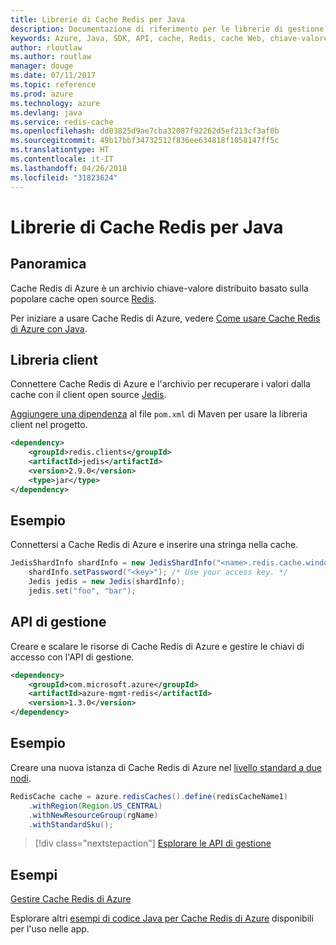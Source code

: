 ```yaml
---
title: Librerie di Cache Redis per Java
description: Documentazione di riferimento per le librerie di gestione e client Java per Cache Redis
keywords: Azure, Java, SDK, API, cache, Redis, cache Web, chiave-valore, in memoria
author: rloutlaw
ms.author: routlaw
manager: douge
ms.date: 07/11/2017
ms.topic: reference
ms.prod: azure
ms.technology: azure
ms.devlang: java
ms.service: redis-cache
ms.openlocfilehash: dd03825d9ae7cba32087f92262d5ef213cf3af0b
ms.sourcegitcommit: 49b17bbf34732512f836ee634818f1058147ff5c
ms.translationtype: HT
ms.contentlocale: it-IT
ms.lasthandoff: 04/26/2018
ms.locfileid: "31823624"
---
```

# <a name="redis-cache-libraries-for-java"></a>Librerie di Cache Redis per Java

## <a name="overview"></a>Panoramica

Cache Redis di Azure è un archivio chiave-valore distribuito basato sulla popolare cache open source [Redis](https://redis.io/). 

Per iniziare a usare Cache Redis di Azure, vedere [Come usare Cache Redis di Azure con Java](/azure/redis-cache/cache-java-get-started).

## <a name="client-library"></a>Libreria client

Connettere Cache Redis di Azure e l'archivio per recuperare i valori dalla cache con il client open source [Jedis](https://github.com/xetorthio/jedis).  

[Aggiungere una dipendenza](https://maven.apache.org/guides/getting-started/index.html#How_do_I_use_external_dependencies) al file `pom.xml` di Maven per usare la libreria client nel progetto.   

```XML
<dependency>
    <groupId>redis.clients</groupId>
    <artifactId>jedis</artifactId>
    <version>2.9.0</version>
    <type>jar</type>
</dependency>
```

## <a name="example"></a>Esempio

Connettersi a Cache Redis di Azure e inserire una stringa nella cache.

```java
JedisShardInfo shardInfo = new JedisShardInfo("<name>.redis.cache.windows.net", 6380, useSsl);
    shardInfo.setPassword("<key>"); /* Use your access key. */
    Jedis jedis = new Jedis(shardInfo);
    jedis.set("foo", "bar");
```

## <a name="management-api"></a>API di gestione

Creare e scalare le risorse di Cache Redis di Azure e gestire le chiavi di accesso con l'API di gestione.

```XML
<dependency>
    <groupId>com.microsoft.azure</groupId>
    <artifactId>azure-mgmt-redis</artifactId>
    <version>1.3.0</version>
</dependency>
```

## <a name="example"></a>Esempio

Creare una nuova istanza di Cache Redis di Azure nel [livello standard a due nodi](https://azure.microsoft.com/services/cache/). 

```java
RedisCache cache = azure.redisCaches().define(redisCacheName1)
    .withRegion(Region.US_CENTRAL)
    .withNewResourceGroup(rgName)
    .withStandardSku();
```

> [!div class="nextstepaction"]
> [Esplorare le API di gestione](/java/api/overview/azure/rediscache/management)

## <a name="samples"></a>Esempi

[Gestire Cache Redis di Azure](https://github.com/Azure-Samples/redis-java-manage-cache)   

Esplorare altri [esempi di codice Java per Cache Redis di Azure](https://azure.microsoft.com/resources/samples/?platform=java&term=redis) disponibili per l'uso nelle app.
